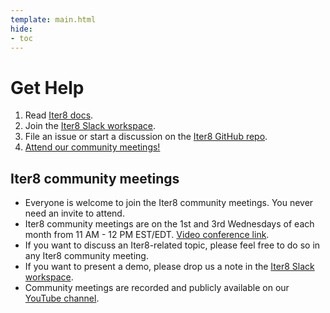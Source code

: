 ```yaml
---
template: main.html
hide:
- toc
---
```


# Get Help

1. Read [Iter8 docs](https://iter8.tools).
2. Join the [Iter8 Slack workspace](https://join.slack.com/t/iter8-tools/shared_invite/zt-awl2se8i-L0pZCpuHntpPejxzLicbmw).
3. File an issue or start a discussion on the [Iter8 GitHub repo](https://github.com/iter8-tools/iter8).
4. [Attend our community meetings!](#iter8-community-meetings)

## Iter8 community meetings

- Everyone is welcome to join the Iter8 community meetings. You never need an
invite to attend.
- Iter8 community meetings are on the 1st and 3rd Wednesdays of each month from 11 AM - 12 PM EST/EDT. [Video
conference link](https://meet.google.com/ocg-bzoa-gqe). 
- If you want to discuss an Iter8-related topic, please feel free to do so in any Iter8 community meeting.
- If you want to present a demo, please drop us a note in the [Iter8 Slack workspace](https://join.slack.com/t/iter8-tools/shared_invite/zt-awl2se8i-L0pZCpuHntpPejxzLicbmw).
- Community meetings are recorded and publicly available on our [YouTube channel](https://www.youtube.com/channel/UCVybpnQAhr1o-QRPHBNdUgg).

